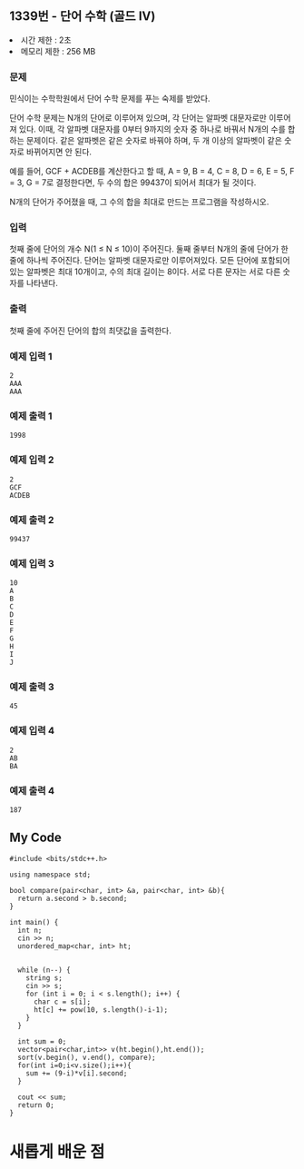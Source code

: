 ## 1339번 - 단어 수학 (골드 IV)

<li>시간 제한 : 2초
<li>메모리 제한 : 256 MB

### 문제
민식이는 수학학원에서 단어 수학 문제를 푸는 숙제를 받았다.<br>

단어 수학 문제는 N개의 단어로 이루어져 있으며, 
각 단어는 알파벳 대문자로만 이루어져 있다. 이때,
각 알파벳 대문자를 0부터 9까지의 숫자 중 하나로 바꿔서 N개의 수를 합하는 문제이다. 
같은 알파벳은 같은 숫자로 바꿔야 하며, 두 개 이상의 알파벳이 같은 숫자로 바뀌어지면 안 된다.<br>

예를 들어, GCF + ACDEB를 계산한다고 할 때, A = 9, B = 4, C = 8, 
D = 6, E = 5, F = 3, G = 7로 결정한다면, 두 수의 합은 99437이 되어서 최대가 될 것이다.<br>

N개의 단어가 주어졌을 때, 그 수의 합을 최대로 만드는 프로그램을 작성하시오.

### 입력
첫째 줄에 단어의 개수 N(1 ≤ N ≤ 10)이 주어진다. 
둘째 줄부터 N개의 줄에 단어가 한 줄에 하나씩 주어진다.
단어는 알파벳 대문자로만 이루어져있다. 모든 단어에 포함되어 있는 알파벳은 최대 10개이고, 
수의 최대 길이는 8이다. 서로 다른 문자는 서로 다른 숫자를 나타낸다.<br>
  
### 출력
첫째 줄에 주어진 단어의 합의 최댓값을 출력한다.

### 예제 입력 1
```
2
AAA
AAA
```
### 예제 출력 1
```
1998
```
### 예제 입력 2
```
2
GCF
ACDEB
```
### 예제 출력 2
```
99437
```
### 예제 입력 3
```
10
A
B
C
D
E
F
G
H
I
J
```
### 예제 출력 3
```
45
```
### 예제 입력 4
```
2
AB
BA
```
### 예제 출력 4
```
187
```

## My Code
```
#include <bits/stdc++.h>

using namespace std;

bool compare(pair<char, int> &a, pair<char, int> &b){
  return a.second > b.second;
}

int main() {
  int n;
  cin >> n;
  unordered_map<char, int> ht;


  while (n--) {
    string s;
    cin >> s;
    for (int i = 0; i < s.length(); i++) {
      char c = s[i];
      ht[c] += pow(10, s.length()-i-1);
    }
  }
  
  int sum = 0;
  vector<pair<char,int>> v(ht.begin(),ht.end());
  sort(v.begin(), v.end(), compare);
  for(int i=0;i<v.size();i++){
    sum += (9-i)*v[i].second;
  }
  
  cout << sum;
  return 0;
}
```
# 새롭게 배운 점
